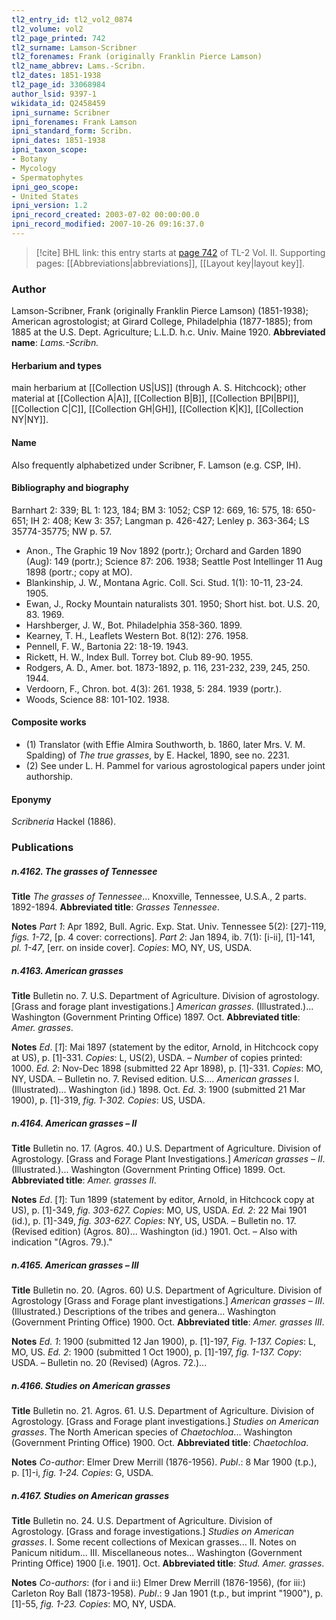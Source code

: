 ```yaml
---
tl2_entry_id: tl2_vol2_0874
tl2_volume: vol2
tl2_page_printed: 742
tl2_surname: Lamson-Scribner
tl2_forenames: Frank (originally Franklin Pierce Lamson)
tl2_name_abbrev: Lams.-Scribn.
tl2_dates: 1851-1938
tl2_page_id: 33068984
author_lsid: 9397-1
wikidata_id: Q2458459
ipni_surname: Scribner
ipni_forenames: Frank Lamson
ipni_standard_form: Scribn.
ipni_dates: 1851-1938
ipni_taxon_scope: 
- Botany
- Mycology
- Spermatophytes
ipni_geo_scope: 
- United States
ipni_version: 1.2
ipni_record_created: 2003-07-02 00:00:00.0
ipni_record_modified: 2007-10-26 09:16:37.0
---
```



> [!cite] BHL link: this entry starts at [page 742](https://www.biodiversitylibrary.org/page/33068984) of TL-2 Vol. II.
> Supporting pages: [[Abbreviations|abbreviations]], [[Layout key|layout key]].

### Author

Lamson-Scribner, Frank (originally Franklin Pierce Lamson) (1851-1938); American agrostologist; at Girard College, Philadelphia (1877-1885); from 1885 at the U.S. Dept. Agriculture; L.L.D. h.c. Univ. Maine 1920. 
**Abbreviated name**: *Lams.-Scribn.*

#### Herbarium and types

main herbarium at [[Collection US|US]] (through A. S. Hitchcock); other material at [[Collection A|A]], [[Collection B|B]], [[Collection BPI|BPI]], [[Collection C|C]], [[Collection GH|GH]], [[Collection K|K]], [[Collection NY|NY]].

#### Name

Also frequently alphabetized under Scribner, F. Lamson (e.g. CSP, IH).

#### Bibliography and biography

Barnhart 2: 339; BL 1: 123, 184; BM 3: 1052; CSP 12: 669, 16: 575, 18: 650-651; IH 2: 408; Kew 3: 357; Langman p. 426-427; Lenley p. 363-364; LS 35774-35775; NW p. 57.
- Anon., The Graphic 19 Nov 1892 (portr.); Orchard and Garden 1890 (Aug): 149 (portr.); Science 87: 206. 1938; Seattle Post Intellinger 11 Aug 1898 (portr.; copy at MO).
- Blankinship, J. W., Montana Agric. Coll. Sci. Stud. 1(1): 10-11, 23-24. 1905.
- Ewan, J., Rocky Mountain naturalists 301. 1950; Short hist. bot. U.S. 20, 83. 1969.
- Harshberger, J. W., Bot. Philadelphia 358-360. 1899.
- Kearney, T. H., Leaflets Western Bot. 8(12): 276. 1958.
- Pennell, F. W., Bartonia 22: 18-19. 1943.
- Rickett, H. W., Index Bull. Torrey bot. Club 89-90. 1955.
- Rodgers, A. D., Amer. bot. 1873-1892, p. 116, 231-232, 239, 245, 250. 1944.
- Verdoorn, F., Chron. bot. 4(3): 261. 1938, 5: 284. 1939 (portr.).
- Woods, Science 88: 101-102. 1938.

#### Composite works

- (1) Translator (with Effie Almira Southworth, b. 1860, later Mrs. V. M. Spalding) of *The true grasses*, by E. Hackel, 1890, see no. 2231.
- (2) See under L. H. Pammel for various agrostological papers under joint authorship.

#### Eponymy

*Scribneria* Hackel (1886).

### Publications

##### n.4162. The grasses of Tennessee

**Title**
*The grasses of Tennessee*... Knoxville, Tennessee, U.S.A., 2 parts. 1892-1894.
**Abbreviated title**: *Grasses Tennessee*.

**Notes**
*Part 1*: Apr 1892, Bull. Agric. Exp. Stat. Univ. Tennessee 5(2): \[27\]-119, *figs. 1-72*, \[p. 4 cover: corrections\].
*Part 2*: Jan 1894, ib. 7(1): \[i-ii\], \[1\]-141, *pl. 1-47*, \[err. on inside cover\].
*Copies*: MO, NY, US, USDA.

##### n.4163. American grasses

**Title**
Bulletin no. 7. U.S. Department of Agriculture. Division of agrostology. \[Grass and forage plant investigations.\] *American grasses*. (Illustrated.)... Washington (Government Printing Office) 1897. Oct.
**Abbreviated title**: *Amer. grasses*.

**Notes**
*Ed*. \[*1*\]: Mai 1897 (statement by the editor, Arnold, in Hitchcock copy at US), p. \[1\]-331.
*Copies*: L, US(2), USDA. – *Number* of copies printed: 1000.
*Ed. 2*: Nov-Dec 1898 (submitted 22 Apr 1898), p. \[1\]-331. *Copies*: MO, NY, USDA. – Bulletin no. 7. Revised edition. U.S.... *American grasses* I. (Illustrated)... Washington (id.) 1898. Oct.
*Ed. 3*: 1900 (submitted 21 Mar 1900), p. \[1\]-319, *fig. 1-302. Copies*: US, USDA.

##### n.4164. American grasses – II

**Title**
Bulletin no. 17. (Agros. 40.) U.S. Department of Agriculture. Division of Agrostology. \[Grass and Forage Plant Investigations.\] *American grasses – II*. (Illustrated.)... Washington (Government Printing Office) 1899. Oct.
**Abbreviated title**: *Amer. grasses II*.

**Notes**
*Ed*. \[*1*\]: Tun 1899 (statement by editor, Arnold, in Hitchcock copy at US), p. \[1\]-349, *fig. 303-627. Copies*: MO, US, USDA.
*Ed. 2*: 22 Mai 1901 (id.), p. \[1\]-349, *fig. 303-627. Copies*: NY, US, USDA. – Bulletin no. 17. (Revised edition) (Agros. 80)... Washington (id.) 1901. Oct. – Also with indication "(Agros. 79.)."

##### n.4165. American grasses – III

**Title**
Bulletin no. 20. (Agros. 60) U.S. Department of Agriculture. Division of Agrostology \[Grass and Forage plant investigations.\] *American grasses – III*. (Illustrated.) Descriptions of the tribes and genera... Washington (Government Printing Office) 1900. Oct.
**Abbreviated title**: *Amer. grasses III*.

**Notes**
*Ed. 1*: 1900 (submitted 12 Jan 1900), p. \[1\]-197, *Fig. 1-137. Copies*: L, MO, US.
*Ed. 2*: 1900 (submitted 1 Oct 1900), p. \[1\]-197, *fig. 1-137. Copy*: USDA. – Bulletin no. 20 (Revised) (Agros. 72.)...

##### n.4166. Studies on American grasses

**Title**
Bulletin no. 21. Agros. 61. U.S. Department of Agriculture. Division of Agrostology. \[Grass and Forage plant investigations.\] *Studies on American grasses*. The North American species of *Chaetochloa*... Washington (Government Printing Office) 1900. Oct.
**Abbreviated title**: *Chaetochloa*.

**Notes**
*Co-author*: Elmer Drew Merrill (1876-1956).
*Publ*.: 8 Mar 1900 (t.p.), p. \[1\]-i, *fig. 1-24. Copies*: G, USDA.

##### n.4167. Studies on American grasses

**Title**
Bulletin no. 24. U.S. Department of Agriculture. Division of Agrostology. \[Grass and forage investigations.\] *Studies on American grasses*. I. Some recent collections of Mexican grasses... II. Notes on Panicum nitidum... III. Miscellaneous notes... Washington (Government Printing Office) 1900 \[i.e. 1901\]. Oct.
**Abbreviated title**: *Stud. Amer. grasses*.

**Notes**
*Co-authors*: (for i and ii:) Elmer Drew Merrill (1876-1956), (for iii:) Carleton Roy Ball (1873-1958).
*Publ*.: 9 Jan 1901 (t.p., but imprint "1900"), p. \[1\]-55, *fig. 1-23. Copies*: MO, NY, USDA.

